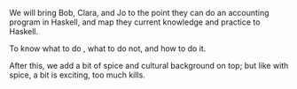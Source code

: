 We will bring Bob, Clara, and Jo to the point they can do an accounting program in Haskell, and map they current knowledge and practice to Haskell. 

To know what to do , what to do not,  and how to do it.

After this, we add a bit of spice and cultural background on top; but like with spice, a bit is exciting, too  much kills.